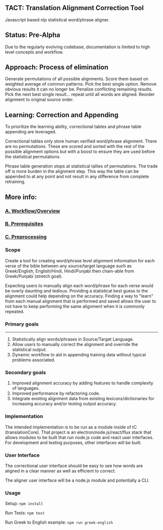 ## TACT: Translation Alignment Correction Tool
Javascript based nlp statistical word/phrase aligner.

## Status: Pre-Alpha
Due to the regularly evolving codebase, documentation is limited to high level concepts and workflow.

## Approach: Process of elimination
Generate permutations of all possible alignments. Score them based on weighted average of common patterns. Pick the best single option. Remove obvious results it can no longer be. Penalize conflicting remaining results. Pick the next best single result... repeat until all words are aligned. Reorder alignment to original source order.

## Learning: Correction and Appending
To prioritize the learning ability, correctional tables and phrase table appending are leveraged.

Correctional tables only store human verified word/phrase alignment. There are no permutations. These are scored and sorted with the rest of the possible alignment options but with a boost to ensure they are used before the statistical permutations.

Phrase table generation stops at statistical tallies of permutations. The trade off is more burden in the alignment step. This way the table can be appended to at any point and not result in any difference from complete retraining.

## More info:
### [A. Workflow/Overview](https://github.com/unfoldingWord-dev/tact/wiki/A.-Workflow-Overview)
### [B. Prerequisites](https://github.com/unfoldingWord-dev/tact/wiki/B.-Prerequisites)
### [C. Preprocessing](https://github.com/unfoldingWord-dev/tact/wiki/C.-Preprocessing-data)


### Scope
Create a tool for creating word/phrase level alignment information for each verse of the bible between any source/target language such as Greek/English, English/Hindi, Hindi/Punjabi then chain-able from Greek/Punjabi (stretch goal).

Expecting users to manually align each word/phrase for each verse would be overly daunting and tedious. Providing a statistical best guess to the alignment could help depending on the accuracy. Finding a way to "learn" from each manual alignment that is performed and saved allows the user to not have to keep performing the same alignment when it is commonly repeated.

### Primary goals
---
1. Statistically align words/phrases in Source/Target Language.
1. Allow users to manually correct the alignment and override the statistical output.
1. Dynamic workflow to aid in appending training data without typical problems associated.

### Secondary goals
1. Improved alignment accuracy by adding features to handle complexity of languages.
2. Improved performance by refactoring code.
3. Integrate existing alignment data from existing lexicons/dictionaries for increasing accuracy and/or testing output accuracy.

### Implementation
The intended implementation is to be run as a module inside of tC (translationCore). That project is an electron/node.js/react/flux stack that allows modules to be built that run node.js code and react user interfaces. For development and testing purposes, other interfaces will be built.

### User Interface
The correctional user interface should be easy to see how words are aligned in a clear manner as well as efficient to correct.

The aligner user interface will be a node.js module and potentially a CLI.

### Usage
Setup: `npm install`

Run Tests: `npm test`

Run Greek to English example: `npm run greek-english`
